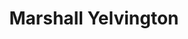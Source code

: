 ---
title: "Marshall Yelvington"
collection: people
category: under
image: "/images/yelvington.jpg"
role: "Principal Investigator"
department: "College of Arts & Sciences, Physical Sciences Department, ERAU"
degree: "B.S. - Engineering Physics"
---